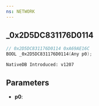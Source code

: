 ```yaml
---
ns: NETWORK
---
```

## _0x2D5DC831176D0114

```c
// 0x2D5DC831176D0114 0xA69AE16C
BOOL _0x2D5DC831176D0114(Any p0);
```

```
NativeDB Introduced: v1207
```

## Parameters
* **p0**:
